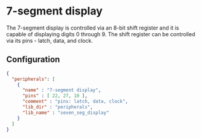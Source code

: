 # 7-segment display

The 7-segment display is controlled via an 8-bit shift register and it is capable of displaying digits 0 through 9. The shift register can be controlled via its pins - latch, data, and clock.

## Configuration

```json
{
  "peripherals": [
    {
      "name" : "7-segment display",
      "pins" : [ 22, 27, 10 ],
      "comment" : "pins: latch, data, clock",
      "lib_dir" : "peripherals",
      "lib_name" : "seven_seg_display"
    }
  ]
}
```
